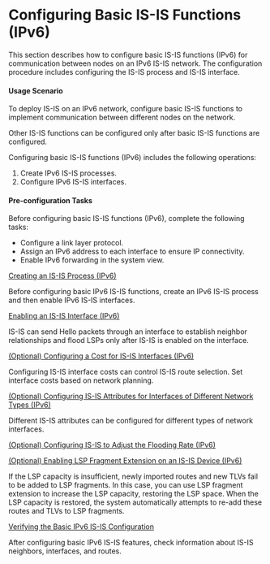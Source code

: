 Configuring Basic IS-IS Functions (IPv6)
========================================

This section describes how to configure basic IS-IS functions (IPv6) for communication between nodes on an IPv6 IS-IS network. The configuration procedure includes configuring the IS-IS process and IS-IS interface.

#### Usage Scenario

To deploy IS-IS on an IPv6 network, configure basic IS-IS functions to implement communication between different nodes on the network.

Other IS-IS functions can be configured only after basic IS-IS functions are configured.

Configuring basic IS-IS functions (IPv6) includes the following operations:

1. Create IPv6 IS-IS processes.
2. Configure IPv6 IS-IS interfaces.


#### Pre-configuration Tasks

Before configuring basic IS-IS functions (IPv6), complete the following tasks:

* Configure a link layer protocol.
* Assign an IPv6 address to each interface to ensure IP connectivity.
* Enable IPv6 forwarding in the system view.


[Creating an IS-IS Process (IPv6)](../../../../software/nev8r10_vrpv8r16/user/vrp/dc_vrp_isis_cfg_1024.html)

Before configuring basic IPv6 IS-IS functions, create an IPv6 IS-IS process and then enable IPv6 IS-IS interfaces.

[Enabling an IS-IS Interface (IPv6)](../../../../software/nev8r10_vrpv8r16/user/vrp/dc_vrp_isis_cfg_1025.html)

IS-IS can send Hello packets through an interface to establish neighbor relationships and flood LSPs only after IS-IS is enabled on the interface.

[(Optional) Configuring a Cost for IS-IS Interfaces (IPv6)](../../../../software/nev8r10_vrpv8r16/user/vrp/dc_vrp_isis_cfg_1026.html)

Configuring IS-IS interface costs can control IS-IS route selection. Set interface costs based on network planning.

[(Optional) Configuring IS-IS Attributes for Interfaces of Different Network Types (IPv6)](../../../../software/nev8r10_vrpv8r16/user/vrp/dc_vrp_isis_cfg_1027.html)

Different IS-IS attributes can be configured for different types of network interfaces.

[(Optional) Configuring IS-IS to Adjust the Flooding Rate (IPv6)](../../../../software/nev8r10_vrpv8r16/user/vrp/dc_vrp_isis_cfg_1128.html)



[(Optional) Enabling LSP Fragment Extension on an IS-IS Device (IPv6)](../../../../software/nev8r10_vrpv8r16/user/vrp/dc_vrp_isis_cfg_2014.html)

If the LSP capacity is insufficient, newly imported routes and new TLVs fail to be added to LSP fragments. In this case, you can use LSP fragment extension to increase the LSP capacity, restoring the LSP space. When the LSP capacity is restored, the system automatically attempts to re-add these routes and TLVs to LSP fragments.

[Verifying the Basic IPv6 IS-IS Configuration](../../../../software/nev8r10_vrpv8r16/user/vrp/dc_vrp_isis_cfg_1028.html)

After configuring basic IPv6 IS-IS features, check information about IS-IS neighbors, interfaces, and routes.